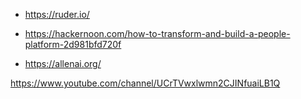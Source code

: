 
- https://ruder.io/

- https://hackernoon.com/how-to-transform-and-build-a-people-platform-2d981bfd720f


- https://allenai.org/

https://www.youtube.com/channel/UCrTVwxlwmn2CJINfuaiLB1Q